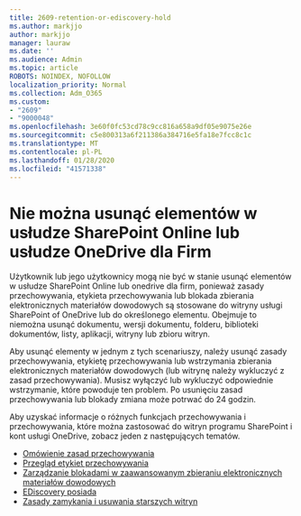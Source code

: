 ```yaml
---
title: 2609-retention-or-ediscovery-hold
ms.author: markjjo
author: markjjo
manager: lauraw
ms.date: ''
ms.audience: Admin
ms.topic: article
ROBOTS: NOINDEX, NOFOLLOW
localization_priority: Normal
ms.collection: Adm_O365
ms.custom:
- "2609"
- "9000048"
ms.openlocfilehash: 3e60f0fc53cd78c9cc816a658a9df05e9075e26e
ms.sourcegitcommit: c5e800313a6f211386a384716e5fa18e7fcc8c1c
ms.translationtype: MT
ms.contentlocale: pl-PL
ms.lasthandoff: 01/28/2020
ms.locfileid: "41571338"
---
```

# <a name="unable-to-delete-items-in-sharepoint-online-or-onedrive-for-business"></a>Nie można usunąć elementów w usłudze SharePoint Online lub usłudze OneDrive dla Firm

Użytkownik lub jego użytkownicy mogą nie być w stanie usunąć elementów w usłudze SharePoint Online lub onedrive dla firm, ponieważ zasady przechowywania, etykieta przechowywania lub blokada zbierania elektronicznych materiałów dowodowych są stosowane do witryny usługi SharePoint of OneDrive lub do określonego elementu. Obejmuje to niemożna usunąć dokumentu, wersji dokumentu, folderu, biblioteki dokumentów, listy, aplikacji, witryny lub zbioru witryn. 

Aby usunąć elementy w jednym z tych scenariuszy, należy usunąć zasady przechowywania, etykietę przechowywania lub wstrzymania zbierania elektronicznych materiałów dowodowych (lub witrynę należy wykluczyć z zasad przechowywania). Musisz wyłączyć lub wykluczyć odpowiednie wstrzymanie, które powoduje ten problem. Po usunięciu zasad przechowywania lub blokady zmiana może potrwać do 24 godzin. 

Aby uzyskać informacje o różnych funkcjach przechowywania i przechowywania, które można zastosować do witryn programu SharePoint i kont usługi OneDrive, zobacz jeden z następujących tematów.

- [Omówienie zasad przechowywania](https://docs.microsoft.com/microsoft-365/compliance/retention-policies)
- [Przegląd etykiet przechowywania](https://docs.microsoft.com/microsoft-365/compliance/labels)
- [Zarządzanie blokadami w zaawansowanym zbieraniu elektronicznych materiałów dowodowych](https://docs.microsoft.com/microsoft-365/compliance/managing-holds)
- [EDiscovery posiada](https://docs.microsoft.com/microsoft-365/compliance/ediscovery-cases#step-4-place-content-locations-on-hold)
- [Zasady zamykania i usuwania starszych witryn](https://support.office.com/article/Use-policies-for-site-closure-and-deletion-A8280D82-27FD-48C5-9ADF-8A5431208BA5)